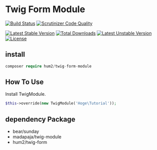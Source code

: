 # Twig Form Module

[![Build Status](https://travis-ci.org/hum2/TwigFormModule.svg)](https://travis-ci.org/hum2/TwigFormModule)
[![Scrutinizer Code Quality](https://scrutinizer-ci.com/g/hum2/TwigFormModule/badges/quality-score.png?b=master)](https://scrutinizer-ci.com/g/hum2/TwigFormModule/?branch=master)

[![Latest Stable Version](https://poser.pugx.org/hum2/twig-form-module/v/stable)](https://packagist.org/packages/hum2/twig-form-module) [![Total Downloads](https://poser.pugx.org/hum2/twig-form-module/downloads)](https://packagist.org/packages/hum2/twig-form-module) [![Latest Unstable Version](https://poser.pugx.org/hum2/twig-form-module/v/unstable)](https://packagist.org/packages/hum2/twig-form-module) [![License](https://poser.pugx.org/hum2/twig-form-module/license)](https://packagist.org/packages/hum2/twig-form-module)

## install
```php
composer require hum2/twig-form-module
```

## How To Use

Install TwigModule.
```php
$this->override(new TwigModule('Hoge\Tutorial'));
```

## dependency Package

- bear/sunday
- madapaja/twig-module
- hum2/twig-form